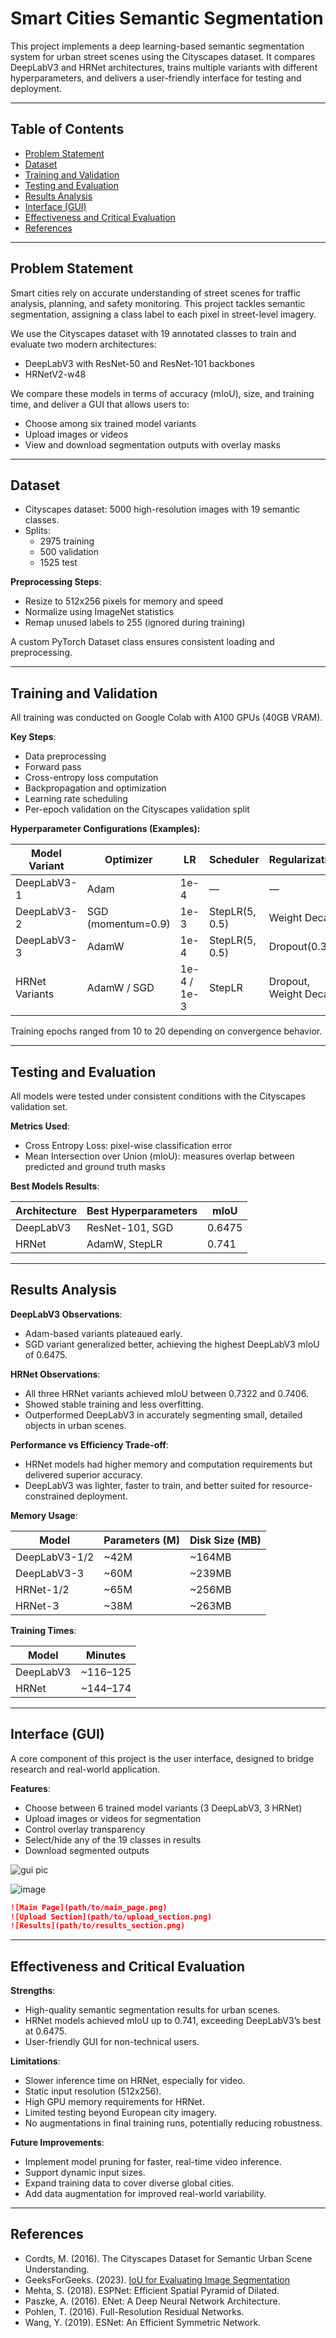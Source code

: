 # Smart Cities Semantic Segmentation

This project implements a deep learning-based semantic segmentation system for urban street scenes using the Cityscapes dataset. It compares DeepLabV3 and HRNet architectures, trains multiple variants with different hyperparameters, and delivers a user-friendly interface for testing and deployment.

---

## Table of Contents

- [Problem Statement](#problem-statement)
- [Dataset](#dataset)
- [Training and Validation](#training-and-validation)
- [Testing and Evaluation](#testing-and-evaluation)
- [Results Analysis](#results-analysis)
- [Interface (GUI)](#interface-gui)
- [Effectiveness and Critical Evaluation](#effectiveness-and-critical-evaluation)
- [References](#references)

---

## Problem Statement

Smart cities rely on accurate understanding of street scenes for traffic analysis, planning, and safety monitoring. This project tackles semantic segmentation, assigning a class label to each pixel in street-level imagery.

We use the Cityscapes dataset with 19 annotated classes to train and evaluate two modern architectures:

- DeepLabV3 with ResNet-50 and ResNet-101 backbones
- HRNetV2-w48

We compare these models in terms of accuracy (mIoU), size, and training time, and deliver a GUI that allows users to:

- Choose among six trained model variants
- Upload images or videos
- View and download segmentation outputs with overlay masks

---

## Dataset

- Cityscapes dataset: 5000 high-resolution images with 19 semantic classes.
- Splits:
  - 2975 training
  - 500 validation
  - 1525 test

**Preprocessing Steps**:
- Resize to 512x256 pixels for memory and speed
- Normalize using ImageNet statistics
- Remap unused labels to 255 (ignored during training)

A custom PyTorch Dataset class ensures consistent loading and preprocessing.

---

## Training and Validation

All training was conducted on Google Colab with A100 GPUs (40GB VRAM).

**Key Steps**:
- Data preprocessing
- Forward pass
- Cross-entropy loss computation
- Backpropagation and optimization
- Learning rate scheduling
- Per-epoch validation on the Cityscapes validation split

**Hyperparameter Configurations (Examples):**

| Model Variant | Optimizer | LR | Scheduler | Regularization |
| --- | --- | --- | --- | --- |
| DeepLabV3-1 | Adam | 1e-4 | — | — |
| DeepLabV3-2 | SGD (momentum=0.9) | 1e-3 | StepLR(5, 0.5) | Weight Decay |
| DeepLabV3-3 | AdamW | 1e-4 | StepLR(5, 0.5) | Dropout(0.3) |
| HRNet Variants | AdamW / SGD | 1e-4 / 1e-3 | StepLR | Dropout, Weight Decay |

Training epochs ranged from 10 to 20 depending on convergence behavior.

---

## Testing and Evaluation

All models were tested under consistent conditions with the Cityscapes validation set. 

**Metrics Used**:
- Cross Entropy Loss: pixel-wise classification error
- Mean Intersection over Union (mIoU): measures overlap between predicted and ground truth masks

**Best Models Results**:

| Architecture | Best Hyperparameters | mIoU |
| --- | --- | --- |
| DeepLabV3 | ResNet-101, SGD | 0.6475 |
| HRNet | AdamW, StepLR | 0.741 |

---

## Results Analysis

**DeepLabV3 Observations**:
- Adam-based variants plateaued early.
- SGD variant generalized better, achieving the highest DeepLabV3 mIoU of 0.6475.

**HRNet Observations**:
- All three HRNet variants achieved mIoU between 0.7322 and 0.7406.
- Showed stable training and less overfitting.
- Outperformed DeepLabV3 in accurately segmenting small, detailed objects in urban scenes.

**Performance vs Efficiency Trade-off**:

- HRNet models had higher memory and computation requirements but delivered superior accuracy.
- DeepLabV3 was lighter, faster to train, and better suited for resource-constrained deployment.

**Memory Usage**:

| Model | Parameters (M) | Disk Size (MB) |
| --- | --- | --- |
| DeepLabV3-1/2 | ~42M | ~164MB |
| DeepLabV3-3 | ~60M | ~239MB |
| HRNet-1/2 | ~65M | ~256MB |
| HRNet-3 | ~38M | ~263MB |

**Training Times**:

| Model | Minutes |
| --- | --- |
| DeepLabV3 | ~116–125 |
| HRNet | ~144–174 |

---

## Interface (GUI)

A core component of this project is the user interface, designed to bridge research and real-world application.

**Features**:
- Choose between 6 trained model variants (3 DeepLabV3, 3 HRNet)
- Upload images or videos for segmentation
- Control overlay transparency
- Select/hide any of the 19 classes in results
- Download segmented outputs

![gui pic](https://github.com/user-attachments/assets/ebcb599f-e385-449c-8227-9352f6129b14)



![image](https://github.com/user-attachments/assets/4152c2c9-e5cf-46ba-b90c-ceffafb611fd)



```markdown
![Main Page](path/to/main_page.png)
![Upload Section](path/to/upload_section.png)
![Results](path/to/results_section.png)
```

---

## Effectiveness and Critical Evaluation

**Strengths**:
- High-quality semantic segmentation results for urban scenes.
- HRNet models achieved mIoU up to 0.741, exceeding DeepLabV3’s best at 0.6475.
- User-friendly GUI for non-technical users.

**Limitations**:
- Slower inference time on HRNet, especially for video.
- Static input resolution (512x256).
- High GPU memory requirements for HRNet.
- Limited testing beyond European city imagery.
- No augmentations in final training runs, potentially reducing robustness.

**Future Improvements**:
- Implement model pruning for faster, real-time video inference.
- Support dynamic input sizes.
- Expand training data to cover diverse global cities.
- Add data augmentation for improved real-world variability.

---

## References

- Cordts, M. (2016). The Cityscapes Dataset for Semantic Urban Scene Understanding.
- GeeksForGeeks. (2023). [IoU for Evaluating Image Segmentation](https://www.geeksforgeeks.org/java/calculation-intersection-over-union-iou-for-evaluating-an-image-segmentation-model-using-java/)
- Mehta, S. (2018). ESPNet: Efficient Spatial Pyramid of Dilated.
- Paszke, A. (2016). ENet: A Deep Neural Network Architecture.
- Pohlen, T. (2016). Full-Resolution Residual Networks.
- Wang, Y. (2019). ESNet: An Efficient Symmetric Network.
